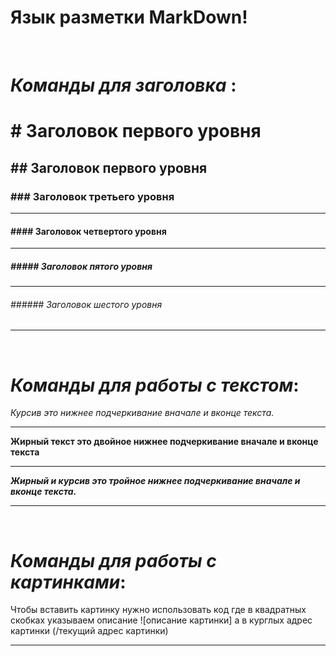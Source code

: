 # Язык разметки __MarkDown__!

<br>

# ___Команды для заголовка___ :


#  # Заголовок первого уровня  
## ## Заголовок первого уровня  
### ### Заголовок третьего уровня 
---
#### #### Заголовок четвертого уровня
---
##### ##### Заголовок пятого уровня
---
###### ###### Заголовок шестого уровня ######
----
<br>

# ___Команды для работы с текстом___:


_Курсив это нижнее подчеркивание вначале и вконце текста._
____

__Жирный текст это двойное нижнее подчеркивание вначале и вконце текста__
____

___Жирный и курсив это тройное нижнее подчеркивание вначале и вконце текста.___
____
<br>

# ___Команды для работы с картинками___:

Чтобы вставить картинку нужно использовать код где в квадратных скобках указываем описание  ![описание картинки] а в курглых адрес картинки (/текущий адрес картинки)
___
